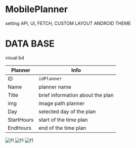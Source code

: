 MobilePlanner
===========
setting API,  UI, FETCH, CUSTOM LAYOUT ANDROID THEME

DATA BASE
===========
visual bd

| Planner | Info |
|----------------|---------|
| ID | `idPlanner` |
| Name | planner name |
| Title | brief information about the plan |
| img | image path planner |
| Day | selected day of the plan |
| StartHours | start of the time plan |
| EndHours | end of the time plan |


![f1](https://ie.wampi.ru/2022/03/25/author.png)
![f1](https://ie.wampi.ru/2022/03/26/IZOBRAZENIE_2022-03-26_005520.png)
![f1](https://ia.wampi.ru/2022/03/26/IZOBRAZENIE_2022-03-26_005614.png)
